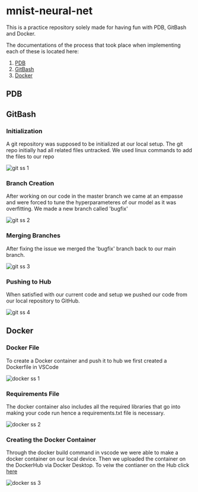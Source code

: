 # mnist-neural-net
This is a practice repository solely made for having fun with PDB, GitBash and Docker. 

The documentations of the process that took place when implementing each of these is located here:
1. [PDB](#pdb)
2. [GitBash](#gitbash)
3. [Docker](#docker)


## PDB





## GitBash

### Initialization 
A git repository was supposed to be initialized at our local setup. The git repo initially had all related files untracked. We used linux commands to add the files to our repo

![git ss 1](https://github.com/vijdaancoding/mnist-neural-net/assets/131896316/2b004977-ef26-4fc0-9d38-73ce1a75e896)

### Branch Creation
After working on our code in the master branch we came at an empasse and were forced to tune the hyperparameteres of our model as it was overfitting. We made a new branch called 'bugfix' 

![git ss 2](https://github.com/vijdaancoding/mnist-neural-net/assets/131896316/0dd134ee-4457-4852-86fc-f538051f6267)

### Merging Branches
After fixing the issue we merged the 'bugfix' branch back to our main branch. 

![git ss 3](https://github.com/vijdaancoding/mnist-neural-net/assets/131896316/d40c2ff6-ee93-4041-8190-906f4b69b982)

### Pushing to Hub
When satisfied with our current code and setup we pushed our code from our local repository to GitHub. 

![git ss 4](https://github.com/vijdaancoding/mnist-neural-net/assets/131896316/77c0000f-09ab-44f7-942f-bc032e40cb0d)


## Docker

### Docker File
To create a Docker container and push it to hub we first created a Dockerfile in VSCode 

![docker ss 1](https://github.com/vijdaancoding/mnist-neural-net/assets/131896316/5f4c6cc4-41ba-450f-b87c-13b958d5fb22)

### Requirements File
The docker container also includes all the required libraries that go into making your code run hence a requirements.txt file is necessary. 

![docker ss 2](https://github.com/vijdaancoding/mnist-neural-net/assets/131896316/c16ce79c-8256-4df2-ad1a-49e887b7c02d)

### Creating the Docker Container
Through the docker build command in vscode we were able to make a docker container on our local device. Then we uploaded the container on the DockerHub via Docker Desktop. To veiw the contianer on the Hub click [here](https://hub.docker.com/repository/docker/vijdaancoding/mnist-streamlit/general)

![docker ss 3](https://github.com/vijdaancoding/mnist-neural-net/assets/131896316/9b2f9ac9-3c2c-4eb5-9877-0ff3e1920ea7)



